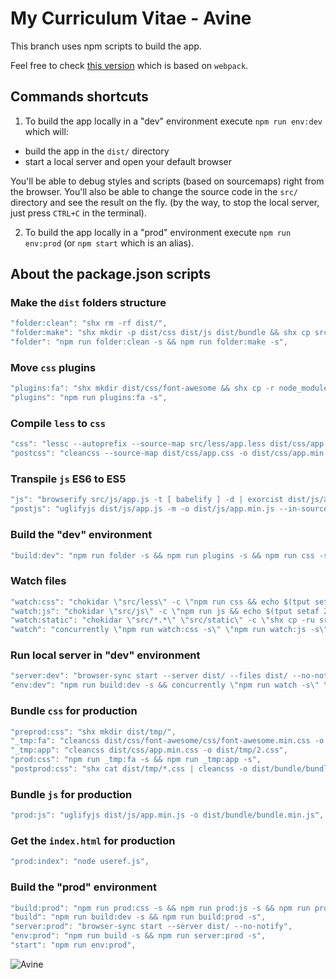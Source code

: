 # My Curriculum Vitae - Avine

This branch uses npm scripts to build the app.

Feel free to check [this version](https://github.com/avine/avine-cv/tree/webpack) which is based on `webpack`.

## Commands shortcuts

1. To build the app locally in a "dev" environment execute `npm run env:dev` which will:
  - build the app in the `dist/` directory
  - start a local server and open your default browser

You'll be able to debug styles and scripts (based on sourcemaps) right from the browser.
You'll also be able to change the source code in the `src/` directory and see the result on the fly.
(by the way, to stop the local server, just press `CTRL+C` in the terminal).

2. To build the app locally in a "prod" environment execute `npm run env:prod` (or `npm start` which is an alias).

## About the package.json scripts

### Make the `dist` folders structure

```javascript
"folder:clean": "shx rm -rf dist/",
"folder:make": "shx mkdir -p dist/css dist/js dist/bundle && shx cp src/*.* dist/ && shx cp -r src/static dist/",
"folder": "npm run folder:clean -s && npm run folder:make -s",
```

### Move `css` plugins

```javascript
"plugins:fa": "shx mkdir dist/css/font-awesome && shx cp -r node_modules/font-awesome/css/ node_modules/font-awesome/fonts/ dist/css/font-awesome/",
"plugins": "npm run plugins:fa -s",
```

### Compile `less` to `css`

```javascript
"css": "lessc --autoprefix --source-map src/less/app.less dist/css/app.css",
"postcss": "cleancss --source-map dist/css/app.css -o dist/css/app.min.css",
```

### Transpile `js` ES6 to ES5

```javascript
"js": "browserify src/js/app.js -t [ babelify ] -d | exorcist dist/js/app.js.map > dist/js/app.js",
"postjs": "uglifyjs dist/js/app.js -m -o dist/js/app.min.js --in-source-map dist/js/app.js.map --source-map filename=dist/js/app.min.js.map,url=app.min.js.map,root=app/js",

```

### Build the "dev" environment

```javascript
"build:dev": "npm run folder -s && npm run plugins -s && npm run css -s && npm run js -s",
```

### Watch files

```javascript
"watch:css": "chokidar \"src/less\" -c \"npm run css && echo $(tput setaf 2)css done$(tput sgr0)\"",
"watch:js": "chokidar \"src/js\" -c \"npm run js && echo $(tput setaf 2)js done$(tput sgr0)\"",
"watch:static": "chokidar \"src/*.*\" \"src/static\" -c \"shx cp -ru src/*.* src/static dist/ && echo $(tput setaf 2)static done$(tput sgr0)\"",
"watch": "concurrently \"npm run watch:css -s\" \"npm run watch:js -s\" \"npm run watch:static -s\"",
```

### Run local server in "dev" environment

```javascript
"server:dev": "browser-sync start --server dist/ --files dist/ --no-notify",
"env:dev": "npm run build:dev -s && concurrently \"npm run watch -s\" \"npm run server:dev -s\"",
```

### Bundle `css` for production

```javascript
"preprod:css": "shx mkdir dist/tmp/",
"_tmp:fa": "cleancss dist/css/font-awesome/css/font-awesome.min.css -o dist/tmp/1.css",
"_tmp:app": "cleancss dist/css/app.min.css -o dist/tmp/2.css",
"prod:css": "npm run _tmp:fa -s && npm run _tmp:app -s",
"postprod:css": "shx cat dist/tmp/*.css | cleancss -o dist/bundle/bundle.min.css --s0 && shx rm -r dist/tmp/",
```

### Bundle `js` for production

```javascript
"prod:js": "uglifyjs dist/js/app.min.js -o dist/bundle/bundle.min.js",
```

### Get the `index.html` for production

```javascript
"prod:index": "node useref.js",
```

### Build the "prod" environment

```javascript
"build:prod": "npm run prod:css -s && npm run prod:js -s && npm run prod:index -s",
"build": "npm run build:dev -s && npm run build:prod -s",
"server:prod": "browser-sync start --server dist/ --no-notify",
"env:prod": "npm run build -s && npm run server:prod -s",
"start": "npm run env:prod",
```

![Avine](https://avine.io/cv/static/images/logos/logo-128.png)

